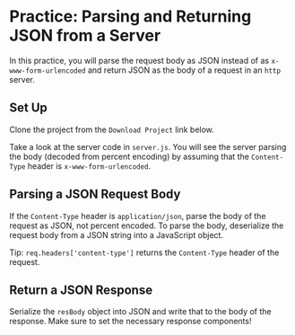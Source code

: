 # Practice: Parsing and Returning JSON from a Server

In this practice, you will parse the request body as JSON instead of as
`x-www-form-urlencoded` and return JSON as the body of a request in an `http`
server.

## Set Up

Clone the project from the `Download Project` link below.

Take a look at the server code in `server.js`. You will see the server parsing
the body (decoded from percent encoding) by assuming that the `Content-Type`
header is `x-www-form-urlencoded`.

## Parsing a JSON Request Body

If the `Content-Type` header is `application/json`, parse the body of the
request as JSON, not percent encoded. To parse the body, deserialize the request
body from a JSON string into a JavaScript object.

Tip: `req.headers['content-type']` returns the `Content-Type` header of the
request.

## Return a JSON Response

Serialize the `resBody` object into JSON and write that to the body of the
response. Make sure to set the necessary response components!
